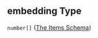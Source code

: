 ## embedding Type

`number[]` ([The Items Schema](embeddings-docs-backup-properties-the-embedding-schema-the-items-schema.md))
